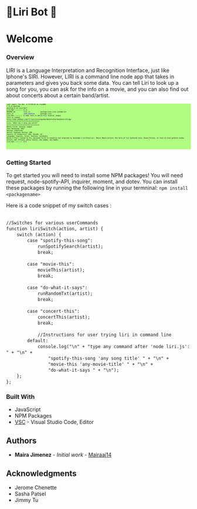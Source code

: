 # 🤖Liri Bot 🤖
# Welcome

### Overview
LIRI is a Language Interpretation and Recognition Interface, just like Iphone's SIRI. However, LIRI is a command line node app that takes in parameters and gives you back some data. You can tell Liri to look up a song for you, you can ask for the info on a movie, and you can also find out about concerts about a certain band/artist.

![alt text](assets/images/liri-bot.png)


### Getting Started
To get started you will need to install some NPM packages!
You will need request, node-spotify-API, inquirer, moment, and dotev.
You can install these packages by running the following line in your termninal:
`npm install <packagename>`

Here is a code snippet of my switch cases :

``` 

//Switches for various userCommands
function liriSwitch(action, artist) {
    switch (action) {
        case "spotify-this-song":
            runSpotifySearch(artist);
            break;

        case "movie-this":
            movieThis(artist);
            break;

        case "do-what-it-says":
            runRandomTxt(artist);
            break;

        case "concert-this":
            concertThis(artist);
            break;

            //Instructions for user trying liri in command line
        default:
            console.log("\n" + "type any command after 'node liri.js': " + "\n" +
                "spotify-this-song 'any song title' " + "\n" +
                "movie-this 'any-movie-title' " + "\n" +
                "do-what-it-says " + "\n");
    };
};

```

### Built With
* JavaScript
* NPM Packages
* [VSC](https) - Visual Studio Code, Editor


## Authors

* **Maira Jimenez** - *Initial work* - [Mairaaj14](https://github.com/Mairaaj14)


## Acknowledgments

* Jerome Chenette
* Sasha Patsel
* Jimmy Tu
